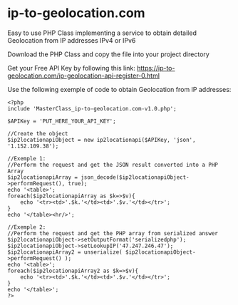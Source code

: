 # ip-to-geolocation.com

Easy to use PHP Class implementing a service to obtain detailed Geolocation from IP addresses IPv4 or IPv6

Download the PHP Class and copy the file into your project directory

Get your Free API Key by following this link: https://ip-to-geolocation.com/ip-geolocation-api-register-0.html

Use the following exemple of code to obtain Geolocation from IP addresses:

```
<?php 
include 'MasterClass_ip-to-geolocation.com-v1.0.php';

$APIKey = 'PUT_HERE_YOUR_API_KEY';

//Create the object
$ip2locationapiObject = new ip2locationapi($APIKey, 'json', '1.152.109.38');

//Exemple 1:
//Perform the request and get the JSON result converted into a PHP Array
$ip2locationapiArray = json_decode($ip2locationapiObject->performRequest(), true);
echo '<table>';
foreach($ip2locationapiArray as $k=>$v){
	echo '<tr><td>'.$k.'</td><td>'.$v.'</td></tr>';
}
echo '</table><hr/>';

//Exemple 2:
//Perform the request and get the PHP array from serialized answer
$ip2locationapiObject->setOutputFormat('serializedphp');
$ip2locationapiObject->setLookupIP('47.247.246.47');
$ip2locationapiArray2 = unserialize( $ip2locationapiObject->performRequest() );
echo '<table>';
foreach($ip2locationapiArray2 as $k=>$v){
	echo '<tr><td>'.$k.'</td><td>'.$v.'</td></tr>';
}
echo '</table>';
?>
```
